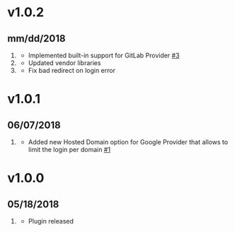 # v1.0.2
## mm/dd/2018

1. [](#new)
    * Implemented built-in support for GitLab Provider [#3](https://github.com/trilbymedia/grav-plugin-login-oauth2/issues/3)
1. [](#improved)
    * Updated vendor libraries
1. [](#bugfix)
    * Fix bad redirect on login error

# v1.0.1
## 06/07/2018

1. [](#new)
    * Added new Hosted Domain option for Google Provider that allows to limit the login per domain [#1](https://github.com/trilbymedia/grav-plugin-login-oauth2/issues/1)

# v1.0.0
##  05/18/2018

1. [](#new)
    * Plugin released
